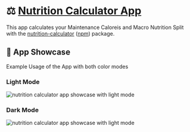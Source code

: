 # ⚖️ [Nutrition Calculator App](https://nutrition-calculator-app.vercel.app)

This app calculates your Maintenance Caloreis and Macro Nutrition Split with
the [nutrition-calculator](https://github.com/fl0bauer/nutrition-calculator) ([npm](https://www.npmjs.com/package/nutrition-calculator))
package.

## 🎥 App Showcase

Example Usage of the App with both color modes

### Light Mode

![nutrition calculator app showcase with light mode](./public/showcase/app-showcase-light.gif)

### Dark Mode

![nutrition calculator app showcase with light mode](./public/showcase/app-showcase-dark.gif)
